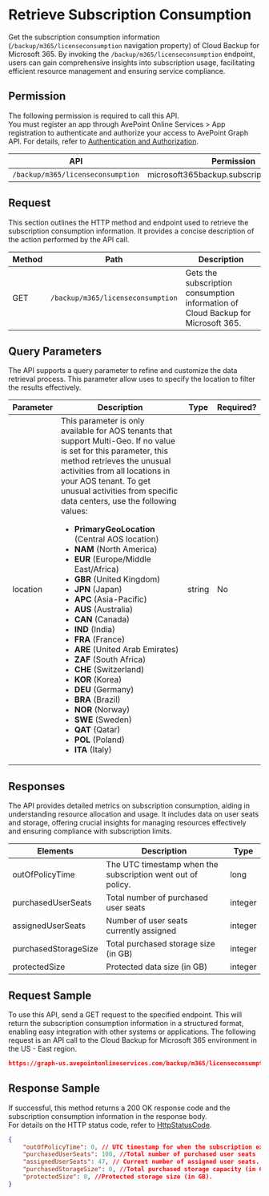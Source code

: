# Retrieve Subscription Consumption

Get the subscription consumption information (`/backup/m365/licenseconsumption` navigation property) of Cloud Backup for Microsoft 365. By invoking the `/backup/m365/licenseconsumption` endpoint, users can gain comprehensive insights into subscription usage, facilitating efficient resource management and ensuring service compliance.  

## Permission

The following permission is required to call this API.  
You must register an app through AvePoint Online Services > App registration to authenticate and authorize your access to AvePoint Graph API. For details, refer to [Authentication and Authorization](https://learn.avepoint.com/docs/Use-AvePoint-Graph-API.html#authentication-and-authorization).

| API   | Permission  |
|-------------------|----------------------|
|`/backup/m365/licenseconsumption`|microsoft365backup.subscriptionInfo.read.all |

## Request

This section outlines the HTTP method and endpoint used to retrieve the subscription consumption information. It provides a concise description of the action performed by the API call.

| Method | Path | Description |
| --- | --- | --- |
| GET | `/backup/m365/licenseconsumption` | Gets the subscription consumption information of Cloud Backup for Microsoft 365. |

## Query Parameters

The API supports a query parameter to refine and customize the data retrieval process. This parameter allow uses to specify the location to filter the results effectively.  

| Parameter | Description | Type | Required? |
| --- | --- | --- | --- |
| location   | This parameter is only available for AOS tenants that support Multi-Geo. If no value is set for this parameter, this method retrieves the unusual activities from all locations in your AOS tenant. To get unusual activities from specific data centers, use the following values: <ul><li>**PrimaryGeoLocation** (Central AOS location)</li> <li>**NAM** (North America)</li> <li>**EUR** (Europe/Middle East/Africa)</li> <li>**GBR** (United Kingdom)</li> <li>**JPN** (Japan)</li> <li>**APC** (Asia-Pacific)</li> <li>**AUS** (Australia)</li> <li>**CAN** (Canada)</li> <li>**IND** (India)</li> <li>**FRA** (France)</li>    <li>**ARE** (United Arab Emirates)</li> <li>**ZAF** (South Africa)</li> <li>**CHE** (Switzerland)</li> <li>**KOR** (Korea)</li> <li>**DEU** (Germany)</li> <li>**BRA** (Brazil)</li> <li>**NOR** (Norway)</li> <li>**SWE** (Sweden)</li> <li>**QAT** (Qatar)</li> <li>**POL** (Poland)</li> <li>**ITA** (Italy)</li></ul>     | string | No |

## Responses

The API provides detailed metrics on subscription consumption, aiding in understanding resource allocation and usage. It includes data on user seats and storage, offering crucial insights for managing resources effectively and ensuring compliance with subscription limits.

| Elements | Description | Type |
| --- | --- | --- |
| outOfPolicyTime | The UTC timestamp when the subscription went out of policy. | long |
| purchasedUserSeats | Total number of purchased user seats | integer |
| assignedUserSeats | Number of user seats currently assigned | integer |
| purchasedStorageSize | Total purchased storage size (in GB) | integer |
| protectedSize | Protected data size (in GB) | integer |

## Request Sample

To use this API, send a GET request to the specified endpoint. This will return the subscription consumption information in a structured format, enabling easy integration with other systems or applications. The following request is an API call to the Cloud Backup for Microsoft 365 environment in the US - East region.

```json
https://graph-us.avepointonlineservices.com/backup/m365/licenseconsumption&Location=NAM
```

## Response Sample

If successful, this method returns a 200 OK response code and the subscription consumption information in the response body.  
For details on the HTTP status code, refer to [HttpStatusCode](https://learn.avepoint.com/docs/Use-AvePoint-Graph-API.html#http-status-code).

```json
{
    "outOfPolicyTime": 0, // UTC timestamp for when the subscription expires
    "purchasedUserSeats": 100, //Total number of purchased user seats
    "assignedUserSeats": 47, // Current number of assigned user seats.
    "purchasedStorageSize": 0, //Total purchased storage capacity (in GB)
    "protectedSize": 0, //Protected storage size (in GB).
}
